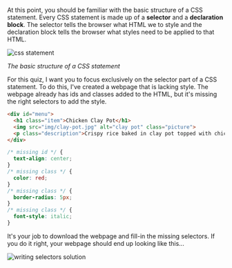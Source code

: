 At this point, you should be familiar with the basic structure of a CSS statement. Every CSS statement is made up of a **selector** and a **declaration block**. The selector tells the browser what HTML we to style and the declaration block tells the browser what styles need to be applied to that HTML.

![css statement](http://udacity.github.io/fend/lessons/L3/problem-set/05-writing-selectors/css-statement.png)

_The basic structure of a CSS statement_

For this quiz, I want you to focus exclusively on the selector part of a CSS statement. To do this, I've created a webpage that is lacking style. The webpage already has ids and classes added to the HTML, but it's missing the right selectors to add the style.

```html
<div id="menu">
  <h1 class="item">Chicken Clay Pot</h1>
  <img src="img/clay-pot.jpg" alt="clay pot" class="picture">
  <p class="description">Crispy rice baked in clay pot topped with chicken and vegetables</p>
</div>
```

```css
/* missing id */ {
  text-align: center;
}
/* missing class */ {
  color: red;
}
/* missing class */ {
  border-radius: 5px;
}
/* missing class */ {
  font-style: italic;
}
```

It's your job to download the webpage and fill-in the missing selectors. If you do it right, your webpage should end up looking like this...

![writing selectors solution](http://udacity.github.io/fend/lessons/L3/problem-set/05-writing-selectors/clay-pot-solution.jpg)